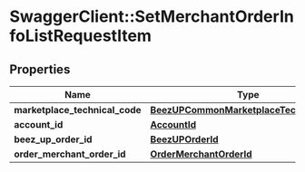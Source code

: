# SwaggerClient::SetMerchantOrderInfoListRequestItem

## Properties
Name | Type | Description | Notes
------------ | ------------- | ------------- | -------------
**marketplace_technical_code** | [**BeezUPCommonMarketplaceTechnicalCode**](BeezUPCommonMarketplaceTechnicalCode.md) |  | 
**account_id** | [**AccountId**](AccountId.md) |  | 
**beez_up_order_id** | [**BeezUPOrderId**](BeezUPOrderId.md) |  | 
**order_merchant_order_id** | [**OrderMerchantOrderId**](OrderMerchantOrderId.md) |  | 


